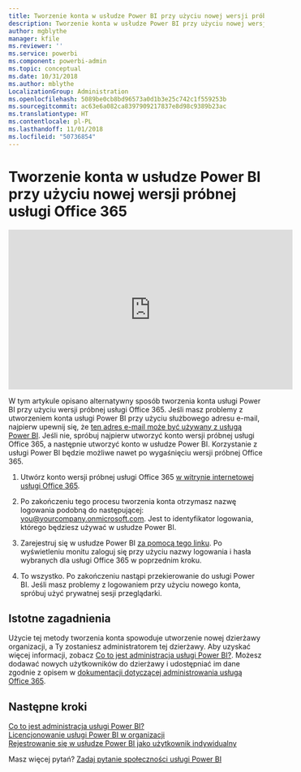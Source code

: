 ```yaml
---
title: Tworzenie konta w usłudze Power BI przy użyciu nowej wersji próbnej usługi Office 365
description: Tworzenie konta w usłudze Power BI przy użyciu nowej wersji próbnej usługi Office 365
author: mgblythe
manager: kfile
ms.reviewer: ''
ms.service: powerbi
ms.component: powerbi-admin
ms.topic: conceptual
ms.date: 10/31/2018
ms.author: mblythe
LocalizationGroup: Administration
ms.openlocfilehash: 5089be0cb8bd96573a0d1b3e25c742c1f559253b
ms.sourcegitcommit: ac63e6a082ca8397909217837e8d98c9389b23ac
ms.translationtype: HT
ms.contentlocale: pl-PL
ms.lasthandoff: 11/01/2018
ms.locfileid: "50736854"
---
```

# <a name="signing-up-for-power-bi-with-a-new-office-365-trial"></a>Tworzenie konta w usłudze Power BI przy użyciu nowej wersji próbnej usługi Office 365

<iframe width="560" height="315" src="https://www.youtube.com/embed/gbSuFST-Nx4?showinfo=0" frameborder="0" allowfullscreen></iframe>

W tym artykule opisano alternatywny sposób tworzenia konta usługi Power BI przy użyciu wersji próbnej usługi Office 365. Jeśli masz problemy z utworzeniem konta usługi Power BI przy użyciu służbowego adresu e-mail, najpierw upewnij się, że [ten adres e-mail może być używany z usługą Power BI](service-self-service-signup-for-power-bi.md#what-email-address-can-be-used-with-power-bi). Jeśli nie, spróbuj najpierw utworzyć konto wersji próbnej usługi Office 365, a następnie utworzyć konto w usłudze Power BI. Korzystanie z usługi Power BI będzie możliwe nawet po wygaśnięciu wersji próbnej Office 365.

1. Utwórz konto wersji próbnej usługi Office 365 [w witrynie internetowej usługi Office 365](https://go.microsoft.com/fwlink/p/?LinkID=403802).

1. Po zakończeniu tego procesu tworzenia konta otrzymasz nazwę logowania podobną do następującej: you@yourcompany.onmicrosoft.com. Jest to identyfikator logowania, którego będziesz używać w usłudze Power BI.

1. Zarejestruj się w usłudze Power BI [za pomocą tego linku](https://portal.office.com/Start/Confirm?Sku=a403ebcc-fae0-4ca2-8c8c-7a907fd6c235&ru=https%3A%2F%2Fapp.powerbi.com%3FredirectedFromSignup%3D1%26noSignUpCheck%3D1). Po wyświetleniu monitu zaloguj się przy użyciu nazwy logowania i hasła wybranych dla usługi Office 365 w poprzednim kroku.

1. To wszystko. Po zakończeniu nastąpi przekierowanie do usługi Power BI. Jeśli masz problemy z logowaniem przy użyciu nowego konta, spróbuj użyć prywatnej sesji przeglądarki.

## <a name="important-considerations"></a>Istotne zagadnienia

Użycie tej metody tworzenia konta spowoduje utworzenie nowej dzierżawy organizacji, a Ty zostaniesz administratorem tej dzierżawy. Aby uzyskać więcej informacji, zobacz [Co to jest administracja usługi Power BI?](service-admin-administering-power-bi-in-your-organization.md). Możesz dodawać nowych użytkowników do dzierżawy i udostępniać im dane zgodnie z opisem w [dokumentacji dotyczącej administrowania usługą Office 365](https://support.office.com/en-sg/article/Add-users-individually-to-Office-365---Admin-Help-1970f7d6-03b5-442f-b385-5880b9c256ec?ui=en-US&rs=en-SG&ad=SG).

## <a name="next-steps"></a>Następne kroki

[Co to jest administracja usługi Power BI?](service-admin-administering-power-bi-in-your-organization.md)  
[Licencjonowanie usługi Power BI w organizacji](service-admin-licensing-organization.md)  
[Rejestrowanie się w usłudze Power BI jako użytkownik indywidualny](service-self-service-signup-for-power-bi.md)

Masz więcej pytań? [Zadaj pytanie społeczności usługi Power BI](http://community.powerbi.com/)